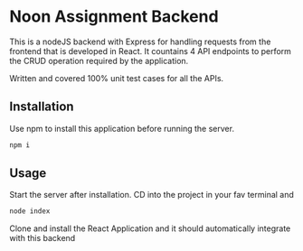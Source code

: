 # Noon Assignment Backend

This is a nodeJS backend with Express for handling requests from the
frontend that is developed in React. It countains 4 API endpoints to perform the CRUD operation
required by the application.  

Written and covered 100% unit test cases for all the APIs. 

## Installation

Use npm to install this application before running the server.

```bash
npm i
```

## Usage
Start the server after installation. CD into the project in your fav terminal and
```bash
node index
```
Clone and install the React Application and it should automatically integrate with this backend

